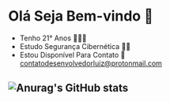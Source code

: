 # Olá Seja Bem-vindo 👋
* Tenho 21° Anos 🧔🏻‍♂️
* Estudo Segurança Cibernética ✍🏻
* Estou Disponível Para Contato 📮 contatodesenvolvedorluiz@protonmail.com
## ![Anurag's GitHub stats](https://github-readme-stats.vercel.app/api?username=LouisTheBrasilCoder&show_icons=true&theme=highcontrast)
